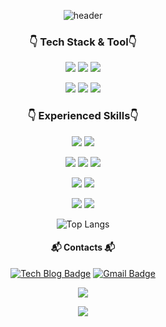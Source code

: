 <div align="center">

![header](https://capsule-render.vercel.app/api?type=venom&color=6d6a0a&height=160&section=header&text=Hello%20World!&fontColor=E2E2E2&fontSize=90&animation=twinkling)

### 👇 Tech Stack & Tool👇
<!--
<img src="https://img.shields.io/badge/HTML5-E34F26?style=flat-square&logo=htmlacademy&logoColor=white"> <img src="https://img.shields.io/badge/CSS-1572B6?style=flat-square&logo=css3&logoColor=white"> 
-->

<img src="https://img.shields.io/badge/Java-007396?style=flat-square&logo=openjdk&logoColor=white"> <img src="https://img.shields.io/badge/Spring-6DB33F?style=flat-square&logo=Spring&logoColor=white"/> <img src="https://img.shields.io/badge/Spring Boot-6DB33F?style=flat-square&logo=springboot&logoColor=white"> 

<img src="https://img.shields.io/badge/Spring Data JPA-6DB33F?style=flat-square&logo=Spring&logoColor=white"> <img src="https://img.shields.io/badge/MySQL-4479A1?style=flat-square&logo=mysql&logoColor=white"> <img src="https://img.shields.io/badge/GitHub-181717?style=flat-square&logo=GitHub&logoColor=white"/> 

### 👇 Experienced Skills👇

<img src="https://img.shields.io/badge/Redis-DC382D?style=flat-square&logo=redis&logoColor=white"> <img src="https://img.shields.io/badge/Spring Security-6DB33F?style=flat-square&logo=springsecurity&logoColor=white">

<img src="https://img.shields.io/badge/AWS EC2-FF9900?style=flat-square&logo=amazonec2&logoColor=white"> <img src="https://img.shields.io/badge/AWS S3-569A31?style=flat-square&logo=amazons3&logoColor=white"> <img src="https://img.shields.io/badge/AWS RDS-527FFF?style=flat-square&logo=amazonrds&logoColor=white"> 

<img src="https://img.shields.io/badge/Docker-2496ED?style=flat-square&logo=Docker&logoColor=white"/> <img src="https://img.shields.io/badge/Github Actions-2088FF?style=flat-square&logo=githubactions&logoColor=white"/> 

<img src="https://img.shields.io/badge/Prometheus-E6522C?style=flat-square&logo=prometheus&logoColor=white"/> <img src="https://img.shields.io/badge/Grafana-F46800?style=flat-square&logo=grafana&logoColor=white"/> 


![Top Langs](https://github-readme-stats.vercel.app/api/top-langs/?username=95hyun&layout=compact&theme=merko)

<!--![Anurag's GitHub stats](https://github-readme-stats.vercel.app/api?username=95hyun&show_icons=true&theme=merko)-->


#### 📬 Contacts 📬

[![Tech Blog Badge](http://img.shields.io/badge/-Tech%20blog-black?style=flat-square&logo=github&link=https://helloresekai.tistory.com/)](https://helloresekai.tistory.com/)
[![Gmail Badge](https://img.shields.io/badge/Gmail-d14836?style=flat-square&logo=Gmail&logoColor=white&link=mailto:kingmandoo95@gmail.com)](mailto:kingmandoo95@gmail.com)

<a href="https://hits.seeyoufarm.com"><img src="https://hits.seeyoufarm.com/api/count/incr/badge.svg?url=https%3A%2F%2Fgithub.com%2F95hyun&count_bg=%23729C52&title_bg=%23555555&icon=&icon_color=%23E7E7E7&title=hits&edge_flat=false"/></a>

<img src="https://capsule-render.vercel.app/api?type=waving&color=EEE6C4&height=160&section=footer&fontColor=E2E2E2&fontSize=90" />
</div>



<!--
**95hyun/95hyun** is a ✨ _special_ ✨ repository because its `README.md` (this file) appears on your GitHub profile.

Here are some ideas to get you started:

- 🔭 I’m currently working on ...
- 🌱 I’m currently learning ...
- 👯 I’m looking to collaborate on ...
- 🤔 I’m looking for help with ...
- 💬 Ask me about ...
- 📫 How to reach me: ...
- 😄 Pronouns: ...
- ⚡ Fun fact: ...
-->
